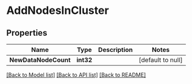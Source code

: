# AddNodesInCluster

## Properties
Name | Type | Description | Notes
------------ | ------------- | ------------- | -------------
**NewDataNodeCount** | **int32** |  | [default to null]

[[Back to Model list]](../README.md#documentation-for-models) [[Back to API list]](../README.md#documentation-for-api-endpoints) [[Back to README]](../README.md)


